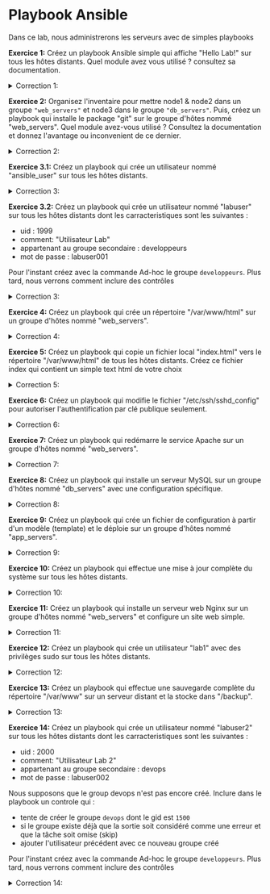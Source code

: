 # Playbook Ansible

 Dans ce lab, nous administrerons les serveurs avec de simples playbooks

**Exercice 1:** Créez un playbook Ansible simple qui affiche "Hello Lab!" sur tous les hôtes distants.
Quel module avez vous utilisé ? consultez sa documentation.


<details><summary> Correction 1:</summary>

```yaml
---
- name: Exercice 1 - Hello Lab
  hosts: all
  tasks:
    - name: Afficher un message
      debug:
        msg: "Hello Lab!"
```

</details>


**Exercice 2:** Organisez l'inventaire pour mettre node1 & node2 dans un groupe `"web_servers"` et node3 dans le groupe `"db_servers"`. Puis, créez un playbook qui installe le package "git" sur le groupe d'hôtes nommé "web_servers".
Quel module avez-vous utilisé ?
Consultez la documentation et donnez l'avantage ou inconvenient de ce dernier.


<details><summary> Correction 2:</summary>

```yaml
# On peut aussi utiliser le module package ou apt.

# Le module package cache les détails spécifiques à la distribution. est plus générique et fonctionne sur plusieurs distributions Linux. L'inconvenient c'est : Moins de contrôle spécifique à la distribution, Manque de personnalisation avancée

# Le module apt : spécifiques à la distribution Debian,On peut accéder à des fonctionnalités spécifiques, fonctionnalités avancées à la distribution. Son inconvenient c'est : Moins de portabilité, plus de travail de maintenance si vous gérez des serveurs sur plusieurs distributions, 
---
- name: Exercice 2 - Installation de Git
  hosts: web_servers
  tasks:
    - name: Installer Git
      apt:
        name: git
        state: present
```

</details>


**Exercice 3.1:** Créez un playbook qui crée un utilisateur nommé "ansible_user" sur tous les hôtes distants.


<details><summary> Correction 3:</summary>

```yaml
---
- name: Exercice 3.1 - Création d'utilisateur
  hosts: all
  tasks:
    - name: Créer un utilisateur
      user:
        name: ansible_user
```

</details>


**Exercice 3.2:** Créez un playbook qui crée un utilisateur nommé "labuser" sur tous les hôtes distants dont les carracteristiques sont les suivantes :
* uid : 1999
* comment: "Utilisateur Lab"
* appartenant au groupe secondaire : developpeurs
* mot de passe : labuser001

Pour l'instant créez avec la commande Ad-hoc le groupe `developpeurs`. Plus tard, nous verrons comment inclure des contrôles

<details><summary> Correction 3:</summary>

```yaml
---
- name: Création de l'utilisateur labuser
  hosts: all
  tasks:
    - name: Créer l'utilisateur labuser
      user:
        name: labuser
        uid: 1999
        comment: "Utilisateur Lab"
        groups: developpeurs
        password: "{{ 'labuser001' | password_hash('sha512', 'mysecretsalt') }}"
```

</details>


**Exercice 4:** Créez un playbook qui crée un répertoire "/var/www/html" sur un groupe d'hôtes nommé "web_servers".


<details><summary> Correction 4:</summary>

```yaml
---
- name: Exercice 4 - Création de répertoire
  hosts: web_servers
  tasks:
    - name: Créer un répertoire
      file:
        path: /var/www/html
        state: directory
```

</details>


**Exercice 5:** Créez un playbook qui copie un fichier local "index.html" vers le répertoire "/var/www/html" de tous les hôtes distants.
Créez ce fichier index qui contient un simple text html de votre choix

<details><summary> Correction 5:</summary>

```yaml
---
- name: Exercice 5 - Copie de fichier
  hosts: all
  tasks:
    - name: Copier un fichier
      copy:
        src: /chemin/vers/index.html
        dest: /var/www/html/
```

</details>


**Exercice 6:** Créez un playbook qui modifie le fichier "/etc/ssh/sshd_config" pour autoriser l'authentification par clé publique seulement.


<details><summary> Correction 6:</summary>

```yaml
---
- name: Exercice 6 - Configuration SSH
  hosts: all
  tasks:
    - name: Modifier le fichier SSHD
      lineinfile:
        path: /etc/ssh/sshd_config
        regexp: '^PasswordAuthentication'
        line: 'PasswordAuthentication no'
```

</details>


**Exercice 7:** Créez un playbook qui redémarre le service Apache sur un groupe d'hôtes nommé "web_servers".


<details><summary> Correction 7:</summary>

```yaml
---
- name: Exercice 7 - Redémarrage Apache
  hosts: web_servers
  tasks:
    - name: Redémarrer Apache
      service:
        name: apache2
        state: restarted
```

</details>


**Exercice 8:** Créez un playbook qui installe un serveur MySQL sur un groupe d'hôtes nommé "db_servers" avec une configuration spécifique.


<details><summary> Correction 8:</summary>

```yaml
---
- name: Exercice 8 - Installation MySQL
  hosts: db_servers
  tasks:
    - name: Installer MySQL Server
      apt:
        name: mysql-server
        state: present
    - name: Copier le fichier de configuration MySQL
      copy:
        src: /chemin/vers/my.cnf
        dest: /etc/mysql/my.cnf
```

</details>


**Exercice 9:** Créez un playbook qui crée un fichier de configuration à partir d'un modèle (template) et le déploie sur un groupe d'hôtes nommé "app_servers".


<details><summary> Correction 9:</summary>

```yaml
---
- name: Exercice 9 - Déploiement de configuration
  hosts: app_servers
  tasks:
    - name: Copier le fichier de configuration à partir d'un modèle
      template:
        src: /chemin/vers/template.conf.j2
        dest: /etc/app/app.conf
```

</details>


**Exercice 10:** Créez un playbook qui effectue une mise à jour complète du système sur tous les hôtes distants.


<details><summary> Correction 10:</summary>

```yaml
---
- name: Exercice 10 - Mise à jour du système
  hosts: all
  tasks:
    - name: Mise à jour du système
      apt:
        upgrade: dist
```

</details>


**Exercice 11:** Créez un playbook qui installe un serveur web Nginx sur un groupe d'hôtes nommé "web_servers" et configure un site web simple.


<details><summary> Correction 11:</summary>

```yaml
---
- name: Exercice 11 - Installation de Nginx
  hosts: web_servers
  tasks:
    - name: Installer Nginx
      apt:
        name: nginx
        state: present
    - name: Copier la configuration du site web
      template:
        src: /chemin/vers/nginx-site.conf.j2
        dest: /etc/nginx/sites-available/my-site
    - name: Activer le site web
      command: ln -s /etc/nginx/sites-available/my-site /etc/nginx/sites-enabled/
    - name: Redémarrer Nginx
      service:
        name: nginx
        state: restarted
```

</details>


**Exercice 12:** Créez un playbook qui crée un utilisateur "lab1" avec des privilèges sudo sur tous les hôtes distants.


<details><summary> Correction 12:</summary>

```yaml
---
- name: Exercice 12 - Création d'utilisateur avec sudo
  hosts: all
  tasks:
    - name: Créer un utilisateur
      user:
        name: lab1
        state: present
    - name: Ajouter l'utilisateur au groupe sudo
      user:
        name: lab1
        groups: sudo
```

</details>


**Exercice 13:** Créez un playbook qui effectue une sauvegarde complète du répertoire "/var/www" sur un serveur distant et la stocke dans "/backup".


<details><summary> Correction 13:</summary>

```yaml
---
- name: Exercice 13 - Sauvegarde du répertoire
  hosts: serveur_de_sauvegarde
  tasks:
    - name: Créer le répertoire de sauvegarde
      file:
        path: /backup
        state: directory
    - name: Effectuer la sauvegarde à l'aide de tar
      command: tar -cz ...
```

```yaml
---
- name: Exercice 13 - Sauvegarde du répertoire
  hosts: serveur_de_sauvegarde
  tasks:
    - name: Créer le répertoire de sauvegarde
      file:
        path: /backup
        state: directory
    - name: Sauvegarder le répertoire /var/www
      archive:
        src: /var/www
        dest: /backup/web-backup-{{ ansible_date_time.iso8601 }}.tar.gz
        compression: gz

```

</details>


**Exercice 14:** Créez un playbook qui crée un utilisateur nommé "labuser2" sur tous les hôtes distants dont les carracteristiques sont les suivantes :
* uid : 2000
* comment: "Utilisateur Lab 2"
* appartenant au groupe secondaire : devops
* mot de passe : labuser002

Nous supposons que le group devops n'est pas encore créé. Inclure dans le playbook un controle qui :
* tente de créer le groupe `devops` dont le gid est `1500`
* si le groupe existe déjà que la sortie soit considéré comme une erreur et que la tâche soit omise (skip)
* ajouter l'utilisateur précédent avec ce nouveau groupe créé

Pour l'instant créez avec la commande Ad-hoc le groupe `developpeurs`. Plus tard, nous verrons comment inclure des contrôles

<details><summary> Correction 14:</summary>

```yaml
---
- name: Création de l'utilisateur labuser
  hosts: all
  tasks:
    - name: Vérifier l'existence du groupe devops
      group:
        name: devops
        gid: 1500
      register: group_result
      ignore_errors: yes

    - name: Créer le groupe devops s'il n'existe pas
      group:
        name: devops
      when: group_result.failed

    - name: Créer l'utilisateur labuser
      user:
        name: labuser
        uid: 1999
        comment: "Utilisateur Lab"
        groups: devops
        password: "{{ 'labuser001' | password_hash('sha512', 'mysecretsalt') }}"

```

</details>

